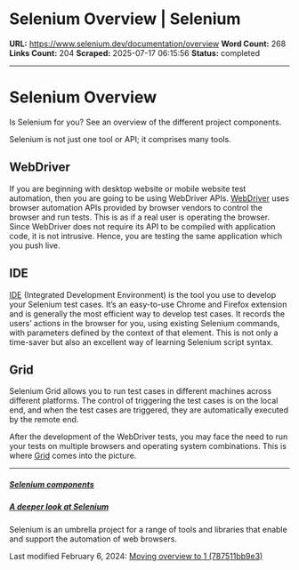 # Selenium Overview | Selenium

**URL:** https://www.selenium.dev/documentation/overview
**Word Count:** 268
**Links Count:** 204
**Scraped:** 2025-07-17 06:15:56
**Status:** completed

---

# Selenium Overview

Is Selenium for you? See an overview of the different project components.

Selenium is not just one tool or API; it comprises many tools.

## WebDriver

If you are beginning with desktop website or mobile website test automation, then you are going to be using WebDriver APIs. [WebDriver](https://www.selenium.dev/documentation/webdriver/) uses browser automation APIs provided by browser vendors to control the browser and run tests. This is as if a real user is operating the browser. Since WebDriver does not require its API to be compiled with application code, it is not intrusive. Hence, you are testing the same application which you push live.

## IDE

[IDE](https://selenium.dev/selenium-ide) \(Integrated Development Environment\) is the tool you use to develop your Selenium test cases. It’s an easy-to-use Chrome and Firefox extension and is generally the most efficient way to develop test cases. It records the users’ actions in the browser for you, using existing Selenium commands, with parameters defined by the context of that element. This is not only a time-saver but also an excellent way of learning Selenium script syntax.

## Grid

Selenium Grid allows you to run test cases in different machines across different platforms. The control of triggering the test cases is on the local end, and when the test cases are triggered, they are automatically executed by the remote end.

After the development of the WebDriver tests, you may face the need to run your tests on multiple browsers and operating system combinations. This is where [Grid](https://www.selenium.dev/documentation/grid/) comes into the picture.

* * *

##### [Selenium components](https://www.selenium.dev/documentation/overview/components/)

##### [A deeper look at Selenium](https://www.selenium.dev/documentation/overview/details/)

Selenium is an umbrella project for a range of tools and libraries that enable and support the automation of web browsers.

Last modified February 6, 2024: [Moving overview to 1 \(787511bb9e3\)](https://github.com/SeleniumHQ/seleniumhq.github.io/commit/787511bb9e3059bd44a7eb5647289d70599a620a)
